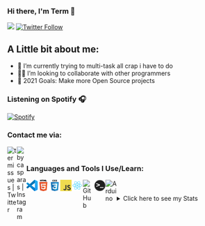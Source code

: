 ### Hi there, I'm Term 👋

![](https://estruyf-github.azurewebsites.net/api/VisitorHit?user=termissues&repo=github-visitors-badge&countColorcountColor&countColor=orange)
[![Twitter Follow](https://img.shields.io/twitter/follow/termissues?color=1DA1F2&logo=twitter&style=for-the-badge)](https://twitter.com/intent/follow?original_referer=https%3A%2F%2Fgithub.com%2Ftermissues&screen_name=termissues)
## A Little bit about me:

- 🌴 I’m currently trying to multi-task all crap i have to do
- 👨‍💻 I’m looking to collaborate with other programmers
- 🥅 2021 Goals: Make more Open Source projects

### Listening on Spotify 🎧

[![Spotify](https://novatorem-bm7c5qrlx-termissues.vercel.app/api/spotify)](https://open.spotify.com/user/gww9yh6bijuhemxutf1j1yjdc)

### Contact me via:

[<img align="left" alt="termissues | Twitter" width="22px" src="https://image.flaticon.com/icons/png/512/733/733579.png" />][twitter]
[<img align="left" alt="bycasparas | Instagram" width="22px" src="https://image.flaticon.com/icons/png/512/1384/1384063.png" />][instagram]

<br />

### Languages and Tools I Use/Learn:

<img align="left" alt="Visual Studio Code" width="26px" src="https://raw.githubusercontent.com/github/explore/80688e429a7d4ef2fca1e82350fe8e3517d3494d/topics/visual-studio-code/visual-studio-code.png" />
<img align="left" alt="HTML5" width="26px" src="https://raw.githubusercontent.com/github/explore/80688e429a7d4ef2fca1e82350fe8e3517d3494d/topics/html/html.png" />
<img align="left" alt="CSS3" width="26px" src="https://raw.githubusercontent.com/github/explore/80688e429a7d4ef2fca1e82350fe8e3517d3494d/topics/css/css.png" />
<img align="left" alt="JavaScript" width="26px" src="https://raw.githubusercontent.com/github/explore/80688e429a7d4ef2fca1e82350fe8e3517d3494d/topics/javascript/javascript.png" />
<img align="left" alt="React" width="26px" src="https://raw.githubusercontent.com/github/explore/80688e429a7d4ef2fca1e82350fe8e3517d3494d/topics/react/react.png" />
<img align="left" alt="GitHub" width="26px" src="https://image.flaticon.com/icons/png/512/733/733553.png" />
<img align="left" alt="Terminal" width="26px" src="https://raw.githubusercontent.com/github/explore/80688e429a7d4ef2fca1e82350fe8e3517d3494d/topics/terminal/terminal.png" />
<img align="left" alt="Arduino" width="26px" src="https://cdn.worldvectorlogo.com/logos/arduino-1.svg" />
<br />
<br />

<details>
<summary>
 Click here to see my Stats 
</summary>
 
### 📊 Coding Stats

<!--START_SECTION:waka-->
```text
HTML         5 hrs 55 mins   █████████████▓░░░░░░░░░░░   54.37 % 
CSS          4 hrs 52 mins   ███████████▒░░░░░░░░░░░░░   44.71 % 
JavaScript   5 mins          ▒░░░░░░░░░░░░░░░░░░░░░░░░   00.82 % 
```
<!--END_SECTION:waka-->

### ⭐ Github Stats

<img align="left" alt="Term's Github Stats" src="https://github-readme-stats.vercel.app/api?username=termissues&show_icons=true&hide_border=true" />

</details>
 
[twitter]: https://twitter.com/termissues
[instagram]: https://instagram.com/bycasparas
